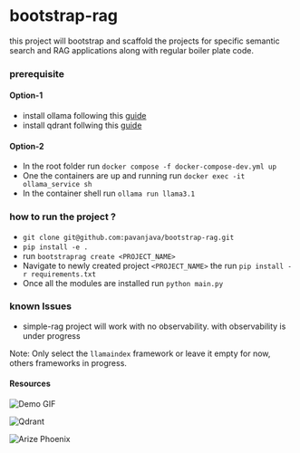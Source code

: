 # bootstrap-rag
this project will bootstrap and scaffold the projects for specific semantic search and RAG applications along with regular boiler plate code.

### prerequisite
#### Option-1
- install ollama following this [guide](https://ollama.com/download)
- install qdrant follwing this [guide](https://qdrant.tech/documentation/guides/installation/)
#### Option-2
- In the root folder run `docker compose -f docker-compose-dev.yml up`
- One the containers are up and running run `docker exec -it ollama_service sh`
- In the container shell run `ollama run llama3.1`

### how to run the project ?
- `git clone git@github.com:pavanjava/bootstrap-rag.git`
- `pip install -e .`
- run `bootstraprag create <PROJECT_NAME>`
- Navigate to newly created project `<PROJECT_NAME>` the run `pip install -r requirements.txt`
- Once all the modules are installed run `python main.py`

### known Issues

- simple-rag project will work with no observability. with observability is under progress

Note: Only select the `llamaindex` framework or leave it empty for now, others frameworks in progress.

#### Resources

![Demo GIF](assets/demo.gif)

![Qdrant](assets/qdrant.png)

![Arize Phoenix](assets/observability.png)
